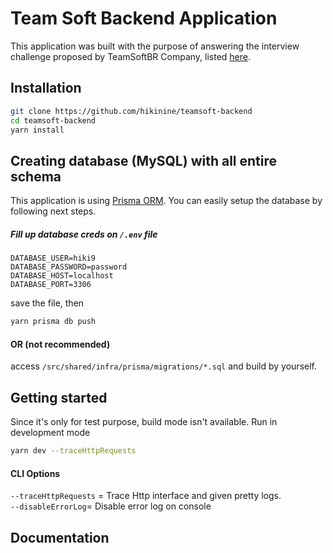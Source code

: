 # Team Soft Backend Application

This application was built with the purpose of answering the interview challenge proposed by TeamSoftBR Company, listed [here](https://github.com/Teamsoftbr/join-backend).

## Installation

```bash
git clone https://github.com/hikinine/teamsoft-backend
cd teamsoft-backend
yarn install
```

## Creating database (MySQL) with all entire schema
This application is using [Prisma ORM](https://prisma.io). You can easily setup the database by following next steps.
##### Fill up database creds on ```/.env``` file

```
DATABASE_USER=hiki9
DATABASE_PASSWORD=password
DATABASE_HOST=localhost
DATABASE_PORT=3306
```
save the file, then
```bash
yarn prisma db push
```
#### OR (not recommended)
access ``/src/shared/infra/prisma/migrations/*.sql`` and build by yourself.

## Getting started

Since it's only for test purpose, build mode isn't available.
Run in development mode
```bash
yarn dev --traceHttpRequests
```
#### CLI Options
``--traceHttpRequests`` = Trace Http interface and given pretty logs.  
``--disableErrorLog``= Disable error log on console 



## Documentation